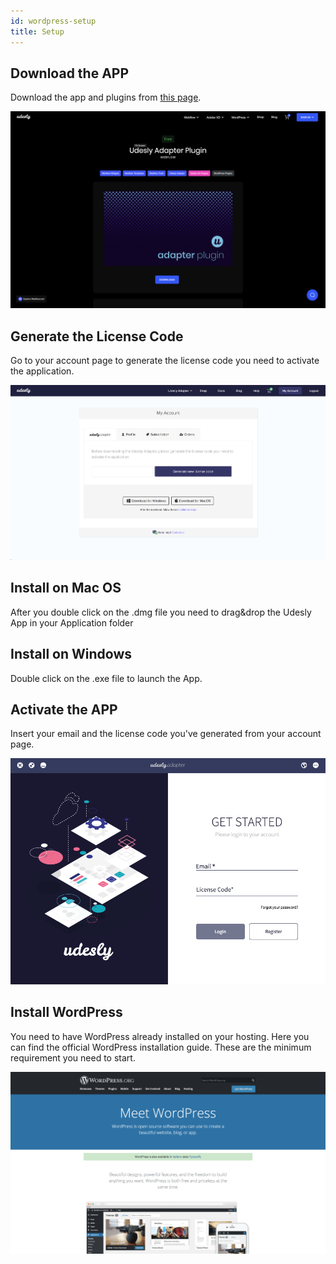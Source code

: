 ```yaml
---
id: wordpress-setup
title: Setup
---
```


## Download the APP
Download the app and plugins from [this page](https://www.udesly.com/udesly-adapter-overview/).

![Download the App](assets/download-the-app.png)

## Generate the License Code
Go to your account page to generate the license code you need to activate the application.

![Generate License Code](assets/generate-license-code.png)

## Install on Mac OS
After you double click on the .dmg file you need to drag&drop the Udesly App in your Application folder

## Install on Windows
Double click on the .exe file to launch the App.

## Activate the APP
Insert your email and the license code you've generated from your account page.

![Activate App](assets/activate-the-app.png)


## Install WordPress
You need to have WordPress already installed on your hosting. Here you can find the official WordPress installation guide. These are the minimum requirement you need to start.

![Install WordPress](assets/install-wordpress.png)
